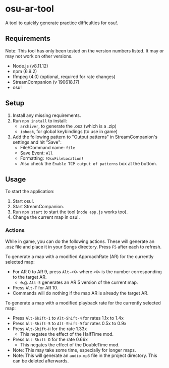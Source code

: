 # osu-ar-tool

A tool to quickly generate practice difficulties for osu!.

## Requirements

Note: This tool has only been tested on the version numbers listed. It may or may not work on other versions.

- Node.js (v8.11.12)
- npm (6.9.2)
- ffmpeg (4.0) (optional, required for rate changes)
- StreamCompanion (v 190618.17)
- osu!

## Setup

1. Install any missing requirements.
2. Run `npm install` to install:
    - `archiver`, to generate the .osz (which is a .zip)
    - `iohook`, for global keybindings (to use in game)
3. Add the following pattern to "Output patterns" in StreamCompanion's settings and hit "Save":
    - File/Command name: `file`
    - Save Event: `All`
    - Formatting: `!OsuFileLocation!`
    - Also check the `Enable TCP output of patterns` box at the bottom.

## Usage

To start the application:

1. Start osu!.
2. Start StreamCompanion.
3. Run `npm start` to start the tool (`node app.js` works too).
4. Change the current map in osu!.

### Actions

While in game, you can do the following actions. These will generate an .osz file and place it in your Songs directory. Press `F5` after each to refresh.

To generate a map with a modified ApproachRate (AR) for the currently selected map:

* For AR 0 to AR 9, press `Alt-<X>` where `<X>` is the number corresponding to the target AR.
    * e.g. `Alt-5` generates an AR 5 version of the current map.
* Press `Alt-T` for AR 10.
* Commands will do nothing if the map AR is already the target AR.

To generate a map with a modified playback rate for the currently selected map:

* Press `Alt-Shift-1` to `Alt-Shift-4` for rates 1.1x to 1.4x
* Press `Alt-Shift-5` to `Alt-Shift-9` for rates 0.5x to 0.9x
* Press `Alt-Shift-H` for the rate 1.33x
    * This negates the effect of the HalfTime mod.
* Press `Alt-Shift-D` for the rate 0.66x
    * This negates the effect of the DoubleTime mod.
* Note: This may take some time, especially for longer maps.
* Note: This will generate an `audio.mp3` file in the project directory. This can be deleted afterwards.
